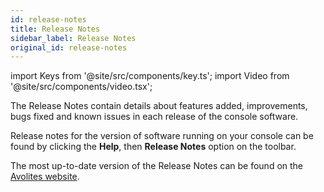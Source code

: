 ```yaml
---
id: release-notes
title: Release Notes
sidebar_label: Release Notes
original_id: release-notes
---
```


import Keys from '@site/src/components/key.ts';
import Video from '@site/src/components/video.tsx';

The Release Notes contain details about features added, improvements,
bugs fixed and known issues in each release of the console software.

Release notes for the version of software running on your console can be
found by clicking the <strong>Help</strong>, then <strong>Release Notes</strong> option on the toolbar.

The most up-to-date version of the Release Notes can be found on the
[Avolites website](//avolites.com/software).


